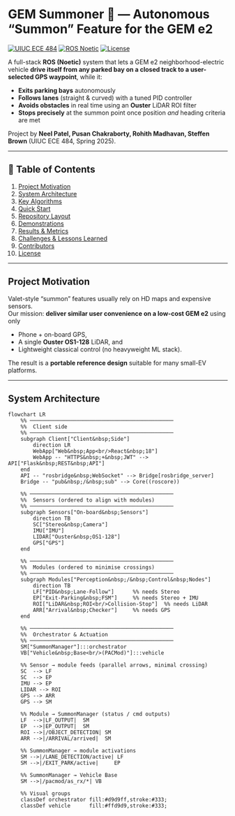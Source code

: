 <!-- ===================================================================== -->
# GEM Summoner 🚗 — Autonomous “Summon” Feature for the GEM e2
[![UIUC ECE 484](https://img.shields.io/badge/Course-ECE%20484-orange)](https://ece.illinois.edu/)
[![ROS Noetic](https://img.shields.io/badge/ROS-Noetic-blue)](http://wiki.ros.org/noetic)
[![License](https://img.shields.io/badge/License-Academic-lightgrey)](#license)

A full-stack **ROS (Noetic)** system that lets a GEM e2 neighborhood-electric vehicle **drive itself from any parked bay on a closed track to a user-selected GPS waypoint**, while it:

* **Exits parking bays** autonomously  
* **Follows lanes** (straight & curved) with a tuned PID controller  
* **Avoids obstacles** in real time using an **Ouster** LiDAR ROI filter  
* **Stops precisely** at the summon point once position *and* heading criteria are met  

Project by **Neel Patel, Pusan Chakraborty, Rohith Madhavan, Steffen Brown** (UIUC ECE 484, Spring 2025).

---

## 📑 Table of Contents
1. [Project Motivation](#project-motivation)  
2. [System Architecture](#system-architecture)  
3. [Key Algorithms](#key-algorithms)  
4. [Quick Start](#quick-start)  
5. [Repository Layout](#repository-layout)  
6. [Demonstrations](#demonstrations)  
7. [Results & Metrics](#results--metrics)  
8. [Challenges & Lessons Learned](#challenges--lessons-learned)  
9. [Contributors](#contributors)  
10. [License](#license)  

---

## Project Motivation
Valet-style “summon” features usually rely on HD maps and expensive sensors.  
Our mission: **deliver similar user convenience on a low-cost GEM e2** using only

* Phone + on-board GPS,  
* A single **Ouster OS1-128** LiDAR, and  
* Lightweight classical control (no heavyweight ML stack).  

The result is a **portable reference design** suitable for many small-EV platforms.

---

## System Architecture

```mermaid
flowchart LR
    %% ──────────────────────────────────────────────
    %%  Client side
    %% ──────────────────────────────────────────────
    subgraph Client["Client&nbsp;Side"]
        direction LR
        WebApp["Web&nbsp;App<br/>React&nbsp;18"]
        WebApp -- "HTTPS&nbsp;+&nbsp;JWT" --> API["Flask&nbsp;REST&nbsp;API"]
    end
    API -- "rosbridge&nbsp;WebSocket" --> Bridge[rosbridge_server]
    Bridge -- "pub&nbsp;/&nbsp;sub" --> Core((roscore))

    %% ──────────────────────────────────────────────
    %%  Sensors (ordered to align with modules)
    %% ──────────────────────────────────────────────
    subgraph Sensors["On-board&nbsp;Sensors"]
        direction TB
        SC["Stereo&nbsp;Camera"]
        IMU["IMU"]
        LIDAR["Ouster&nbsp;OS1-128"]
        GPS["GPS"]
    end

    %% ──────────────────────────────────────────────
    %%  Modules (ordered to minimise crossings)
    %% ──────────────────────────────────────────────
    subgraph Modules["Perception&nbsp;/&nbsp;Control&nbsp;Nodes"]
        direction TB
        LF["PID&nbsp;Lane-Follow"]      %% needs Stereo
        EP["Exit-Parking&nbsp;FSM"]     %% needs Stereo + IMU
        ROI["LiDAR&nbsp;ROI<br/>Collision-Stop"]  %% needs LiDAR
        ARR["Arrival&nbsp;Checker"]     %% needs GPS
    end

    %% ──────────────────────────────────────────────
    %%  Orchestrator & Actuation
    %% ──────────────────────────────────────────────
    SM["SummonManager"]:::orchestrator
    VB["Vehicle&nbsp;Base<br/>(PACMod)"]:::vehicle

    %% Sensor → module feeds (parallel arrows, minimal crossing)
    SC  --> LF
    SC  --> EP
    IMU --> EP
    LIDAR --> ROI
    GPS --> ARR
    GPS --> SM

    %% Module → SummonManager (status / cmd outputs)
    LF  -->|LF_OUTPUT|  SM
    EP  -->|EP_OUTPUT|  SM
    ROI -->|/OBJECT_DETECTION| SM
    ARR -->|/ARRIVAL/arrived|  SM

    %% SummonManager → module activations
    SM -->|/LANE_DETECTION/active| LF
    SM -->|/EXIT_PARK/active|     EP

    %% SummonManager → Vehicle Base
    SM -->|/pacmod/as_rx/*| VB

    %% Visual groups
    classDef orchestrator fill:#d9d9ff,stroke:#333;
    classDef vehicle      fill:#ffd9d9,stroke:#333;








